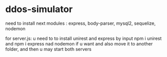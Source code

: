 # ddos-simulator

need to install next modules : 
express,
body-parser,
mysql2,
sequelize,
nodemon



for server.js:
u need to to install unirest and express by input npm i unirest and npm i express nad nodemon if u want
and also move it to another folder, and then u may start both servers
